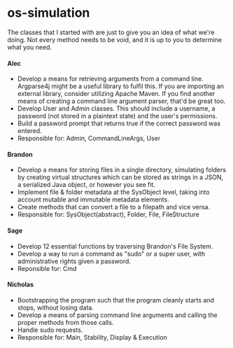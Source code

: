 # os-simulation
The classes that I started with are just to give you an idea of what we're doing. 
Not every method needs to be void, and it is up to you to determine what you need.

#### Alec
* Develop a means for retrieving arguments from a command line. Argparse4j might
be a useful library to fulfil this. If you are importing an external library,
consider utilizing Apache Maven. If you find another means of creating a command
line argument parser, that'd be great too.
* Develop User and Admin classes. This should include a username, a password 
(not stored in a plaintext state) and the user's permissions. 
* Build a password prompt that returns true if the correct password was entered.
* Responsible for: Admin, CommandLineArgs, User

#### Brandon
* Develop a means for storing files in a single directory, simulating folders by creating
virtual structures which can be  stored as strings in a JSON, a serialized Java object, or
however you see fit. 
* Implement file & folder metadata at the SysObject level, taking into account
mutable and immutable metadata elements. 
* Create methods that can convert a file to a filepath and vice versa.
* Responsible for: SysObject(abstract), Folder, File, FileStructure

#### Sage
* Develop 12 essential functions by traversing Brandon's File System. 
* Develop a way to run a command as "sudo" or a super user, with administrative rights given a password. 
* Reponsible for: Cmd

#### Nicholas
* Bootstrapping the program such that the program cleanly starts and stops, without losing data.
* Develop a means of parsing command line arguments and calling the proper methods from those calls.
* Handle sudo requests.
* Responsible for: Main, Stability, Display & Execution
